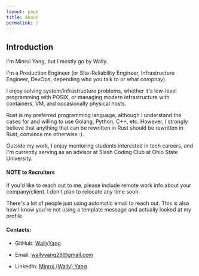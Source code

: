 ```yaml
---
layout: page
title: About
permalink: /
---
```


## Introduction

I'm Minrui Yang, but I mostly go by Wally.

I'm a Production Engineer (or Site-Reliability Engineer, Infrastructure Engineer, DevOps, depending who you talk to or what compnay).

I enjoy solving system/infrastructure problems, whether it's low-level programming with POSIX, or managing modern infrastructure with containers, VM, and occasionally physical hosts.

Rust is my preferred programming language, although I understand the cases for and willing to use Golang, Python, C++, etc.
However, I strongly believe that anything that can be rewritten in Rust should be rewritten in Rust, convince me otherwise :).

Outside my work, I enjoy mentoring students interested in tech careers, and I'm currently serving as an advisor at Slash Coding Club at Ohio State University.

#### NOTE to Recruiters

If you'd like to reach out to me, please include remote work info about your company/client. I don't plan to relocate any time soon.

There's a lot of people just using automatic email to reach out. This is also how I know you're not using a template message and actually looked at my profile

#### Contacts:

* GitHub: [WallyYang](https://github.com/WallyYang)

* Email: [wallyyang28@gmail.com](mailto:wallyyang28@gmail.com)

* LinkedIn: [Minrui (Wally) Yang](https://www.linkedin.com/in/minrui-yang/)
